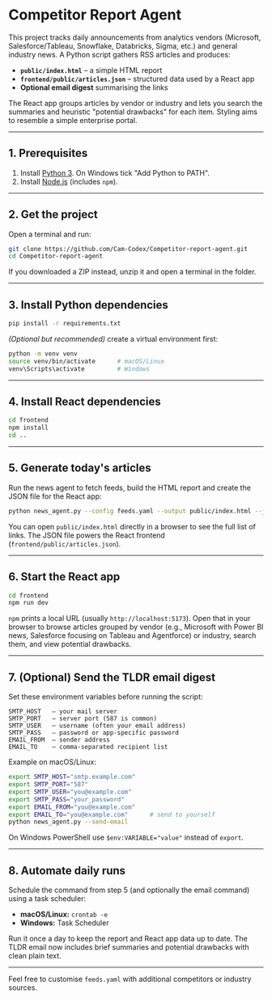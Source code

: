 # Competitor Report Agent

This project tracks daily announcements from analytics vendors (Microsoft, Salesforce/Tableau, Snowflake, Databricks, Sigma, etc.) and general industry news. A Python script gathers RSS articles and produces:

- **`public/index.html`** – a simple HTML report
- **`frontend/public/articles.json`** – structured data used by a React app
- **Optional email digest** summarising the links

The React app groups articles by vendor or industry and lets you search the summaries and heuristic "potential drawbacks" for each item. Styling aims to resemble a simple enterprise portal.

---

## 1. Prerequisites

1. Install [Python 3](https://www.python.org/downloads/). On Windows tick "Add Python to PATH".
2. Install [Node.js](https://nodejs.org/) (includes `npm`).

---

## 2. Get the project

Open a terminal and run:

```bash
git clone https://github.com/Cam-Codex/Competitor-report-agent.git
cd Competitor-report-agent
```

If you downloaded a ZIP instead, unzip it and open a terminal in the folder.

---

## 3. Install Python dependencies

```bash
pip install -r requirements.txt
```

*(Optional but recommended)* create a virtual environment first:

```bash
python -m venv venv
source venv/bin/activate      # macOS/Linux
venv\Scripts\activate         # Windows
```

---

## 4. Install React dependencies

```bash
cd frontend
npm install
cd ..
```

---

## 5. Generate today's articles

Run the news agent to fetch feeds, build the HTML report and create the JSON file for the React app:

```bash
python news_agent.py --config feeds.yaml --output public/index.html --json frontend/public/articles.json
```

You can open `public/index.html` directly in a browser to see the full list of links. The JSON file powers the React frontend (`frontend/public/articles.json`).

---

## 6. Start the React app

```bash
cd frontend
npm run dev
```

`npm` prints a local URL (usually `http://localhost:5173`). Open that in your browser to browse articles grouped by vendor (e.g., Microsoft with Power BI news, Salesforce focusing on Tableau and Agentforce) or industry, search them, and view potential drawbacks.

---

## 7. (Optional) Send the TLDR email digest

Set these environment variables before running the script:

```
SMTP_HOST   – your mail server
SMTP_PORT   – server port (587 is common)
SMTP_USER   – username (often your email address)
SMTP_PASS   – password or app-specific password
EMAIL_FROM  – sender address
EMAIL_TO    – comma-separated recipient list
```

Example on macOS/Linux:

```bash
export SMTP_HOST="smtp.example.com"
export SMTP_PORT="587"
export SMTP_USER="you@example.com"
export SMTP_PASS="your_password"
export EMAIL_FROM="you@example.com"
export EMAIL_TO="you@example.com"      # send to yourself
python news_agent.py --send-email
```

On Windows PowerShell use `$env:VARIABLE="value"` instead of `export`.

---

## 8. Automate daily runs

Schedule the command from step 5 (and optionally the email command) using a task scheduler:

- **macOS/Linux:** `crontab -e`
- **Windows:** Task Scheduler

Run it once a day to keep the report and React app data up to date. The TLDR email now includes brief summaries and potential drawbacks with clean plain text.

---

Feel free to customise `feeds.yaml` with additional competitors or industry sources.
